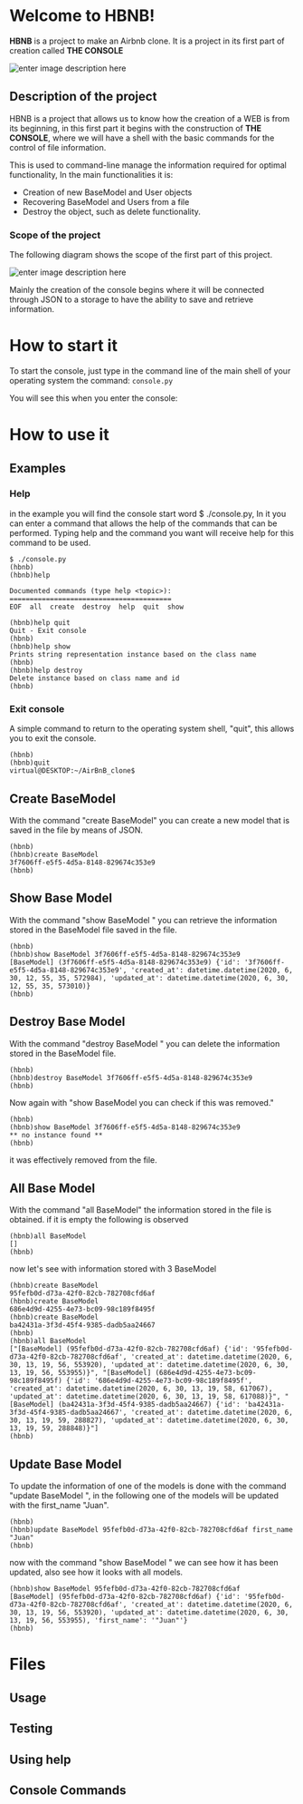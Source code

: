 # Welcome to HBNB!
**HBNB** is a project to make an Airbnb clone.
It is a project in its first part of creation called **THE CONSOLE**

![enter image description here](https://rogerimages.s3.amazonaws.com/HBNB.png)

## Description of the project
HBNB is a project that allows us to know how the creation of a WEB is from its beginning, in this first part it begins with the construction of **THE CONSOLE**, where we will have a shell with the basic commands for the control of file information.

This is used to command-line manage the information required for optimal functionality, In the main functionalities it is:

 - Creation of new BaseModel and User objects
 - Recovering BaseModel and Users from a file
 - Destroy the object, such as delete functionality.

### Scope of the project
The following diagram shows the scope of the first part of this project.


![enter image description here](https://rogerimages.s3.amazonaws.com/FirstPart.png)

Mainly the creation of the console begins where it will be connected through JSON to a storage to have the ability to save and retrieve information.

# How to start it
To start the console, just type in the command line of the main shell of your operating system the command:
``` console.py ```

You will see this when you enter the console:

# How to use it
## Examples
### Help
in the example you will find the console start word $ ./console.py,
In it you can enter a command that allows the help of the commands that can be performed.
Typing help and the command you want will receive help for this command to be used.
``` 
$ ./console.py 
(hbnb)
(hbnb)help

Documented commands (type help <topic>):
========================================
EOF  all  create  destroy  help  quit  show

(hbnb)help quit
Quit - Exit console
(hbnb)
(hbnb)help show
Prints string representation instance based on the class name
(hbnb)
(hbnb)help destroy
Delete instance based on class name and id
(hbnb)
```
### Exit console
A simple command to return to the operating system shell, "quit", this allows you to exit the console.
```
(hbnb)
(hbnb)quit
virtual@DESKTOP:~/AirBnB_clone$ 
```
## Create BaseModel
With the command "create BaseModel" you can create a new model that is saved in the file by means of JSON.
```
(hbnb)
(hbnb)create BaseModel
3f7606ff-e5f5-4d5a-8148-829674c353e9
(hbnb)
```
## Show Base Model
With the command "show BaseModel <id-model>" you can retrieve the information stored in the BaseModel file saved in the file.
```
(hbnb)
(hbnb)show BaseModel 3f7606ff-e5f5-4d5a-8148-829674c353e9
[BaseModel] (3f7606ff-e5f5-4d5a-8148-829674c353e9) {'id': '3f7606ff-e5f5-4d5a-8148-829674c353e9', 'created_at': datetime.datetime(2020, 6, 30, 12, 55, 35, 572984), 'updated_at': datetime.datetime(2020, 6, 30, 12, 55, 35, 573010)}
(hbnb)
```
## Destroy Base Model
With the command "destroy BaseModel <id-model>" you can delete the information stored in the BaseModel file.
```
(hbnb)
(hbnb)destroy BaseModel 3f7606ff-e5f5-4d5a-8148-829674c353e9
(hbnb)
```
Now again with "show BaseModel <id-model> you can check if this was removed."
```
(hbnb)
(hbnb)show BaseModel 3f7606ff-e5f5-4d5a-8148-829674c353e9
** no instance found **
(hbnb)
```
it was effectively removed from the file.

## All Base Model
With the command "all BaseModel" the information stored in the file is obtained.
if it is empty the following is observed
```
(hbnb)all BaseModel
[]
(hbnb)
```
now let's see with information stored with 3 BaseModel
```
(hbnb)create BaseModel
95fefb0d-d73a-42f0-82cb-782708cfd6af
(hbnb)create BaseModel
686e4d9d-4255-4e73-bc09-98c189f8495f
(hbnb)create BaseModel
ba42431a-3f3d-45f4-9385-dadb5aa24667
(hbnb)
(hbnb)all BaseModel
["[BaseModel] (95fefb0d-d73a-42f0-82cb-782708cfd6af) {'id': '95fefb0d-d73a-42f0-82cb-782708cfd6af', 'created_at': datetime.datetime(2020, 6, 30, 13, 19, 56, 553920), 'updated_at': datetime.datetime(2020, 6, 30, 13, 19, 56, 553955)}", "[BaseModel] (686e4d9d-4255-4e73-bc09-98c189f8495f) {'id': '686e4d9d-4255-4e73-bc09-98c189f8495f', 'created_at': datetime.datetime(2020, 6, 30, 13, 19, 58, 617067), 'updated_at': datetime.datetime(2020, 6, 30, 13, 19, 58, 617088)}", "[BaseModel] (ba42431a-3f3d-45f4-9385-dadb5aa24667) {'id': 'ba42431a-3f3d-45f4-9385-dadb5aa24667', 'created_at': datetime.datetime(2020, 6, 30, 13, 19, 59, 288827), 'updated_at': datetime.datetime(2020, 6, 30, 13, 19, 59, 288848)}"]
(hbnb)
```
## Update Base Model
To update the information of one of the models is done with the command "update BaseModel <id-model>", in the following one of the models will be updated with the first_name "Juan".
```
(hbnb)
(hbnb)update BaseModel 95fefb0d-d73a-42f0-82cb-782708cfd6af first_name "Juan"
(hbnb)
```
now with the command "show BaseModel <id-model>" we can see how it has been updated, also see how it looks with all models.
```
(hbnb)show BaseModel 95fefb0d-d73a-42f0-82cb-782708cfd6af
[BaseModel] (95fefb0d-d73a-42f0-82cb-782708cfd6af) {'id': '95fefb0d-d73a-42f0-82cb-782708cfd6af', 'created_at': datetime.datetime(2020, 6, 30, 13, 19, 56, 553920), 'updated_at': datetime.datetime(2020, 6, 30, 13, 19, 56, 553955), 'first_name': '"Juan"'}
(hbnb)
```
# Files


## Usage


## Testing


## Using help


## Console Commands






